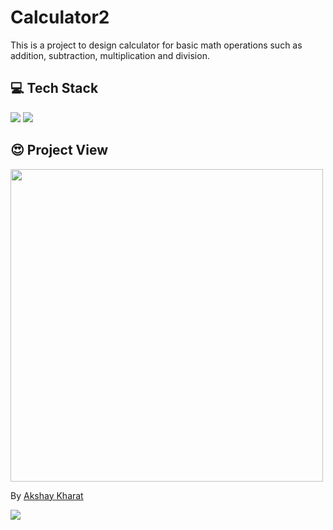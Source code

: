 # Calculator2
This is a project to design calculator for basic math operations such as addition, subtraction, multiplication and division.

<h2>💻 Tech Stack</h2>

<img src="https://img.shields.io/badge/HTML5-E34F26?style=for-the-badge&logo=html5&logoColor=white"/> <img src="https://img.shields.io/badge/CSS3-1572B6?style=for-the-badge&logo=css3&logoColor=white"/>


<h2>😍 Project View</h2>

<img src="https://user-images.githubusercontent.com/105079022/191095681-b0dc2ca2-a26e-4176-b3e2-511fc4123a4a.png" width="500"/> 

By <a href="https://www.linkedin.com/in/kharatakshay/">Akshay Kharat</a>

<img src="https://forthebadge.com/images/badges/built-with-love.svg"/> 
